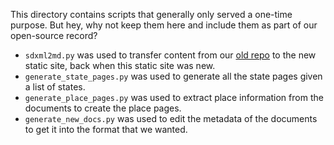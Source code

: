 This directory contains scripts that generally only served a one-time purpose. But hey, why not keep them here and include them as part of our open-source record?

- `sdxml2md.py` was used to transfer content from our [old repo](https://github.com/sunlightlabs/opendatapoliciesdecoded/tree/master/htdocs/admin/import-data) to the new static site, back when this static site was new.
- `generate_state_pages.py` was used to generate all the state pages given a list of states.
- `generate_place_pages.py` was used to extract place information from the documents to create the place pages.
- `generate_new_docs.py` was used to edit the metadata of the documents to get it into the format that we wanted.
